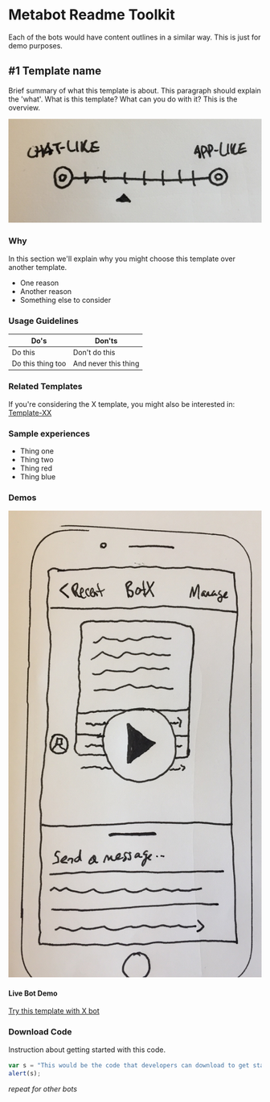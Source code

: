# Metabot Readme Toolkit
Each of the bots would have content outlines in a similar way. This is just for demo purposes. 

## #1 Template name
Brief summary of what this template is about. This paragraph should explain the 'what'. What is this template? What can you do with it? This is the overview.

![alt text](https://github.com/andmiriam/sample-readme/blob/master/scale-sketch.jpg?raw=true "Scale Illustration")

### Why
In this section we'll explain why you might choose this template over another template. 
* One reason
* Another reason
* Something else to consider 

### Usage Guidelines 
Do's | Don'ts
--- | --- 
Do this | Don't do this 
Do this thing too | And never this thing

### Related Templates
If you're considering the X template, you might also be interested in: [Template-XX](https://www.google.com)

### Sample experiences
* Thing one
* Thing two
* Thing red
* Thing blue

### Demos
![alt text](https://github.com/andmiriam/sample-readme/blob/master/demo-video-sketch.jpg?raw=true "Video of Demo Bot in action")

#### Live Bot Demo
[Try this template with X bot](https://www.google.com "X bot using X template")

### Download Code
Instruction about getting started with this code. 
```javascript
var s = "This would be the code that developers can download to get started!";
alert(s);
```

*repeat for other bots*
